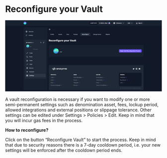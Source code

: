 # Reconfigure your Vault

![](<../../.gitbook/assets/reconfig (1) (1).png>)

A vault reconfiguration is necessary if you want to modify one or more semi-permanent settings such as denomination asset, fees, lockup period, allowed integrations and external positions or slippage tolerance. Other settings can be edited under Settings > Policies > Edit. Keep in mind that you will incur gas fees in the process.

**How to reconfigure?**

Click on the button “Reconfigure Vault” to start the process. Keep in mind that due to security reasons there is a 7-day cooldown period, i.e. your new settings will be enforced after the cooldown period ends.
